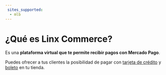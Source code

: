 ```yaml
---
 sites_supported:
  - mlb
---
```


# ¿Qué es Linx Commerce?

Es una **plataforma virtual que te permite recibir pagos con Mercado Pago**.

Puedes ofrecer a tus clientes la posibilidad de pagar con [tarjeta de crédito](https://www.mercadopago[FAKER][URL][DOMAIN]/developers/es/guides/linx/configure-payment-method#bookmark_configura_los_datos_para_tarjetas_de_crédito) y [boleto](https://www.mercadopago[FAKER][URL][DOMAIN]/developers/es/guides/linx/configure-payment-method#bookmark_configura_los_datos_para_boleto) en tu tienda.